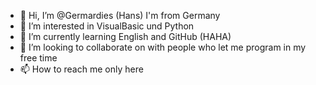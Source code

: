 - 👋 Hi, I’m @Germardies (Hans)
     I'm from Germany
- 👀 I’m interested in VisualBasic und Python
- 🌱 I’m currently learning English and GitHub (HAHA)
- 💞️ I’m looking to collaborate on with people who let me program in my free time
- 📫 How to reach me only here

<!---
Germardies/Germardies is a ✨ special ✨ repository because its `README.md` (this file) appears on your GitHub profile.
You can click the Preview link to take a look at your changes.
--->

